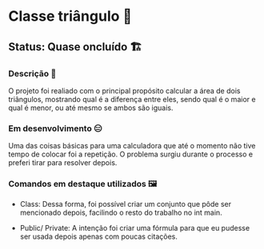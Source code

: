 # Classe triângulo 🔼
## Status: Quase oncluído 🏗️

### Descrição 📖

O projeto foi realiado com o principal propósito calcular a área de dois triângulos, mostrando qual é a diferença entre eles, sendo qual é o maior e qual é menor, ou até mesmo se ambos são iguais.

### Em desenvolvimento 😑

Uma das coisas básicas para uma calculadora que até o momento não tive tempo de colocar foi a repetição. O problema surgiu durante o processo e preferi tirar para resolver depois.

### Comandos em destaque utilizados 🖼️

- Class:
Dessa forma, foi possível criar um conjunto que pôde ser mencionado depois, facilindo o resto do trabalho no int main.

- Public/ Private:
A intenção foi criar uma fórmula para que eu pudesse ser usada depois apenas com poucas citações.

